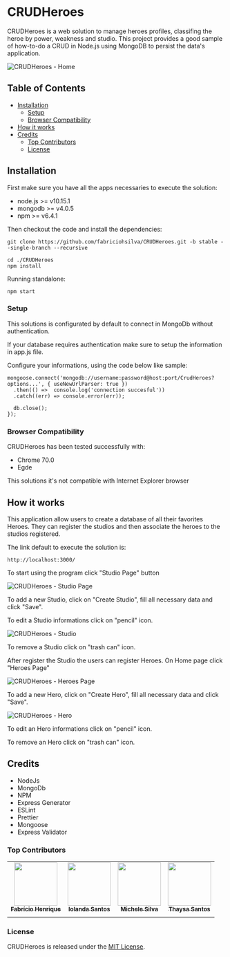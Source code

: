 # CRUDHeroes

CRUDHeroes is a web solution to manage heroes profiles, classifing the heroe by power, weakness and studio.
This project provides a good sample of how-to-do a CRUD in Node.js using MongoDB to persist the data's application.

![CRUDHeroes - Home](https://github.com/fabriciohsilva/CRUDHeroes/blob/develop/img_sample/CRUDHeroes_Home.jpg?raw=true)


## Table of Contents

-   [Installation](https://github.com/fabriciohsilva/CRUDHeroes#installation)
	- [Setup](https://github.com/fabriciohsilva/CRUDHeroes#setup)
	- [Browser Compatibility](https://github.com/fabriciohsilva/CRUDHeroes#browser-compatibility)
-   [How it works](https://github.com/fabriciohsilva/CRUDHeroes#how-it-works)
-   [Credits](https://github.com/fabriciohsilva/CRUDHeroes#credits)
	- [Top Contributors](https://github.com/fabriciohsilva/CRUDHeroes#top-contributors)
	- [License](https://github.com/fabriciohsilva/CRUDHeroes#license)


## Installation

First make sure you have all the apps necessaries to execute the solution:

- node.js >= v10.15.1
- mongodb >= v4.0.5
- npm >= v6.4.1

Then checkout the code and install the dependencies:
```
git clone https://github.com/fabriciohsilva/CRUDHeroes.git -b stable --single-branch --recursive

cd ./CRUDHeroes
npm install
```

Running standalone:
```
npm start
```

### Setup

<p>
This solutions is configurated by default to connect in MongoDb without authentication.

If your database requires authentication make sure to setup the information in app.js file.

Configure your informations, using the code below like sample:
</p>

```
mongoose.connect('mongodb://username:password@host:port/CrudHeroes?options...', { useNewUrlParser: true })
  .then(() =>  console.log('connection succesful'))
  .catch((err) => console.error(err));

  db.close();
});
```

### Browser Compatibility

CRUDHeroes has been tested successfully with:

-   Chrome 70.0
-   Egde

This solutions it's not compatible with Internet Explorer browser

## How it works

This application allow users to create a database of all their favorites Heroes. They can register the studios and then associate the heroes to the studios registered.

The link default to execute the solution is:

```
http://localhost:3000/
```

To start using the program click "Studio Page" button

![CRUDHeroes - Studio Page](https://github.com/fabriciohsilva/CRUDHeroes/blob/develop/img_sample/CRUDHeroes_Studio_List.jpg?raw=true)

To add a new Studio, click on "Create Studio", fill all necessary data and click "Save".

To edit a Studio informations click on "pencil" icon.

![CRUDHeroes - Studio](https://github.com/fabriciohsilva/CRUDHeroes/blob/develop/img_sample/CRUDHeroes_Studio.jpg?raw=true)

To remove a Studio click on "trash can" icon.

After register the Studio the users can register Heroes.
On Home page click "Heroes Page"


![CRUDHeroes - Heroes Page](https://github.com/fabriciohsilva/CRUDHeroes/blob/develop/img_sample/CRUDHeroes_Hero_List.jpg?raw=true)

To add a new Hero, click on "Create Hero", fill all necessary data and click "Save".

![CRUDHeroes - Hero](https://github.com/fabriciohsilva/CRUDHeroes/blob/develop/img_sample/CRUDHeroes_Hero.jpg?raw=true)

To edit an Hero informations click on "pencil" icon.

To remove an Hero click on "trash can" icon.

## Credits

- NodeJs
- MongoDb
- NPM
- Express Generator
- ESLint 
- Prettier
- Mongoose
- Express Validator


### Top Contributors

|   	|   	|   	|   	|
|:---:	|:---:	|:---:	|:---:	|
[<img src="https://avatars2.githubusercontent.com/u/22605031?s=460&v=4" width="100px;"/><br /><sub><b>Fabrício Henrique</b></sub>](http://fabriciohsilva.github.io/)  | [<img src="https://avatars0.githubusercontent.com/u/38701708?s=400&u=50c50c540d8433772913975dc39cf26ebf2fac34&v=4" width="100px;"/><br /><sub><b>Iolanda Santos</b></sub>](https://www.linkedin.com/in/iolanda-maria-louren%C3%A7o-de-oliveira-santos-187131162/)<br /> | [<img src="https://avatars1.githubusercontent.com/u/47501771?s=460&v=4" width="100px;"/><br /><sub><b>Michele Silva</b></sub>](https://www.linkedin.com/in/michelehorasilva/)<br />          | [<img src="https://avatars2.githubusercontent.com/u/16840541?s=460&v=4" width="100px;"/><br /><sub><b>Thaysa Santos</b></sub>](https://thaymara.github.io/)<br />
|   	|   	|   	|   	|  

### License

CRUDHeroes is released under the  [MIT License](https://github.com/fabriciohsilva/CRUDHeroes/blob/master/LICENSE.md).

